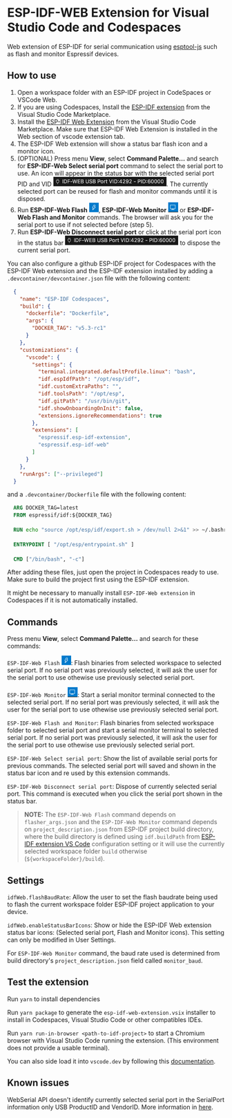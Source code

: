 # ESP-IDF-WEB Extension for Visual Studio Code and Codespaces

Web extension of ESP-IDF for serial communication using [esptool-js](https://github.com/espressif/esptool-js) such as flash and monitor Espressif devices.

How to use
----------

1. Open a workspace folder with an ESP-IDF project in CodeSpaces or VSCode Web.
2. If you are using Codespaces, Install the [ESP-IDF extension](https://marketplace.visualstudio.com/items?itemName=espressif.esp-idf-extension) from the Visual Studio Code Marketplace.
3. Install the [ESP-IDF Web Extension](https://marketplace.visualstudio.com/items?itemName=espressif.esp-idf-web) from the Visual Studio Code Marketplace. Make sure that ESP-IDF Web Extension is installed in the Web section of vscode extension tab.
4. The ESP-IDF Web extension will show a status bar flash icon and a monitor icon.
5. (OPTIONAL) Press menu **View**, select **Command Palette...** and search for **ESP-IDF-Web Select serial port** command to select the serial port to use. An icon will appear in the status bar with the selected serial port PID and VID ![serialPort](./media/serialPort.png). The currently selected port can be reused for flash and monitor commands until it is disposed.
6. Run **ESP-IDF-Web Flash** ![flash](./media/flash.png), **ESP-IDF-Web Monitor** ![monitor](./media/monitor.png) or **ESP-IDF-Web Flash and Monitor** commands. The browser will ask you for the serial port to use if not selected before (step 5).
7. Run **ESP-IDF-Web Disconnect serial port** or click at the serial port icon in the status bar ![serialPort](./media/serialPort.png) to dispose the current serial port.

You can also configure a github ESP-IDF project for Codespaces with the ESP-IDF Web extension and the ESP-IDF extension installed by adding a `.devcontainer/devcontainer.json` file with the following content:

```JSON
  {
    "name": "ESP-IDF Codespaces",
    "build": {
      "dockerfile": "Dockerfile",
      "args": {
        "DOCKER_TAG": "v5.3-rc1"
      }
    },
    "customizations": {
      "vscode": {
        "settings": {
          "terminal.integrated.defaultProfile.linux": "bash",
          "idf.espIdfPath": "/opt/esp/idf",
          "idf.customExtraPaths": "",
          "idf.toolsPath": "/opt/esp",
          "idf.gitPath": "/usr/bin/git",
          "idf.showOnboardingOnInit": false,
          "extensions.ignoreRecommendations": true
        },
        "extensions": [
          "espressif.esp-idf-extension",
          "espressif.esp-idf-web"
        ]
      }
    },
    "runArgs": ["--privileged"]
  }
```

and a `.devcontainer/Dockerfile` file with the following content:

```DOCKERFILE
  ARG DOCKER_TAG=latest
  FROM espressif/idf:${DOCKER_TAG}

  RUN echo "source /opt/esp/idf/export.sh > /dev/null 2>&1" >> ~/.bashrc

  ENTRYPOINT [ "/opt/esp/entrypoint.sh" ]

  CMD ["/bin/bash", "-c"]
```

After adding these files, just open the project in Codespaces ready to use. Make sure to build the project first using the ESP-IDF extension.

It might be necessary to manually install `ESP-IDF-Web extension` in Codespaces if it is not automatically installed.

## Commands

Press menu **View**, select **Command Palette...** and search for these commands:

`ESP-IDF-Web Flash` ![flash](./media/flash.png): Flash binaries from selected workspace to selected serial port. If no serial port was previously selected, it will ask the user for the serial port to use othewise use previously selected serial port.

`ESP-IDF-Web Monitor` ![monitor](./media/monitor.png): Start a serial monitor terminal connected to the selected serial port. If no serial port was previously selected, it will ask the user for the serial port to use othewise use previously selected serial port.

`ESP-IDF-Web Flash and Monitor`: Flash binaries from selected workspace folder to selected serial port and start a serial monitor terminal to selected serial port. If no serial port was previously selected, it will ask the user for the serial port to use othewise use previously selected serial port.

`ESP-IDF-Web Select serial port`: Show the list of available serial ports for previous commands. The selected serial port will saved and shown in the status bar icon and re used by this extension commands.

`ESP-IDF-Web Disconnect serial port`: Dispose of currently selected serial port. This command is executed when you click the serial port shown in the status bar.

> **NOTE:** The `ESP-IDF-Web Flash` command depends on `flasher_args.json` and the `ESP-IDF-Web Monitor` command depends on `project_description.json` from ESP-IDF project build directory, where the build directory is defined using `idf.buildPath` from [ESP-IDF extension VS Code](https://marketplace.visualstudio.com/items?itemName=espressif.esp-idf-extension) configuration setting or it will use the currently selected workspace folder `build` otherwise (`${workspaceFolder}/build`).

## Settings

`idfWeb.flashBaudRate`: Allow the user to set the flash baudrate being used to flash the current workspace folder ESP-IDF project application to your device.

`idfWeb.enableStatusBarIcons`: Show or hide the ESP-IDF Web extension status bar icons: (Selected serial port, Flash and Monitor icons). This setting can only be modified in User Settings.

For `ESP-IDF-Web Monitor` command, the baud rate used is determined from build directory's `project_description.json` field called `monitor_baud`.

## Test the extension

Run `yarn` to install dependencies

Run `yarn package` to generate the `esp-idf-web-extension.vsix` installer to install in Codespaces, Visual Studio Code or other compatibles IDEs.

Run `yarn run-in-browser <path-to-idf-project>` to start a Chromium browser with Visual Studio Code running the extension. (This environment does not provide a usable terminal).

You can also side load it into `vscode.dev` by following this [documentation](https://code.visualstudio.com/api/extension-guides/web-extensions#test-your-web-extension-in-vscode.dev).

## Known issues

WebSerial API doesn't identify currently selected serial port in the SerialPort information only USB ProductID and VendorID. More information in [here](https://github.com/WICG/serial/issues/128).
